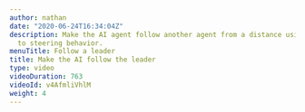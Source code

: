 ```yaml
---
author: nathan
date: "2020-06-24T16:34:04Z"
description: Make the AI agent follow another agent from a distance using the arrive
  to steering behavior.
menuTitle: Follow a leader
title: Make the AI follow the leader
type: video
videoDuration: 763
videoId: v4AfmliVhlM
weight: 4
---
```


